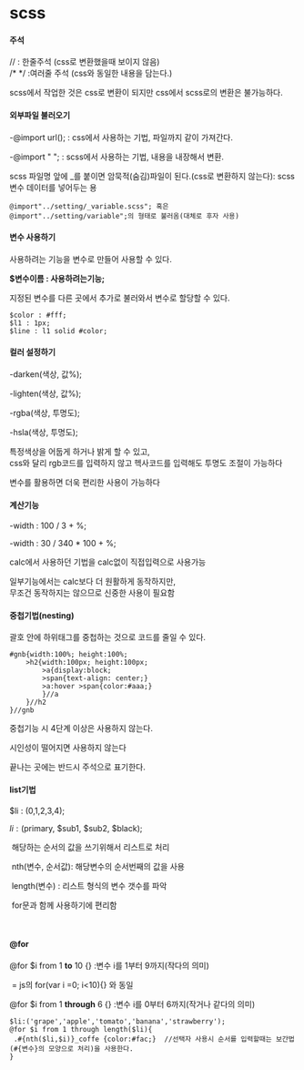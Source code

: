 # scss

#### 주석

//  : 한줄주석 (css로 변환했을때 보이지 않음)<br>/* */ :여러줄 주석 (css와 동일한 내용을 담는다.)

scss에서 작업한 것은 css로 변환이 되지만 css에서 scss로의 변환은 불가능하다.



#### 외부파일 불러오기

-@import url(); : css에서 사용하는 기법, 파일까지 같이 가져간다.

-@import " ";  : scss에서 사용하는 기법, 내용을 내장해서 변환.

scss 파일명 앞에 _를 붙이면 암묵적(숨김)파일이 된다.(css로 변환하지 않는다): scss변수 데이터를 넣어두는 용

```
@import"../setting/_variable.scss"; 혹은
@import"../setting/variable";의 형태로 불러옴(대체로 후자 사용)
```



#### 변수 사용하기

사용하려는 기능을 변수로 만들어 사용할 수 있다.

**$변수이름 : 사용하려는기능;**

지정된 변수를 다른 곳에서 추가로 불러와서 변수로 할당할 수 있다.

```
$color : #fff;
$l1 : 1px;
$line : l1 solid #color;
```



#### 컬러 설정하기

-darken(색상, 값%);

-lighten(색상, 값%);

-rgba(색상, 투명도);

-hsla(색상, 투명도);

특정색상을 어둡게 하거나 밝게 할 수 있고,<br>css와 달리 rgb코드를 입력하지 않고 헥사코드를 입력해도 투명도 조절이 가능하다

변수를 활용하면 더욱 편리한 사용이 가능하다



#### 계산기능

-width : 100 / 3 + %;

-width : 30 / 340 * 100 + %;

calc에서 사용하던 기법을 calc없이 직접입력으로 사용가능

일부기능에서는 calc보다 더 원활하게 동작하지만,<br>무조건 동작하지는 않으므로 신중한 사용이 필요함



#### 중첩기법(nesting)

괄호 안에 하위태그를 중첩하는 것으로 코드를 줄일 수 있다.

```
#gnb{width:100%; height:100%;
	>h2{width:100px; height:100px;
		>a{display:block;
		>span{text-align: center;}
		>a:hover >span{color:#aaa;}
		}//a
	}//h2
}//gnb
```

중첩기능 시 4단계 이상은 사용하지 않는다.

시인성이 떨어지면 사용하지 않는다

끝나는 곳에는 반드시 주석으로 표기한다.



#### list기법

$li : (0,1,2,3,4);

$li : ($primary, $sub1, $sub2, $black);

​	해당하는 순서의 값을 쓰기위해서 리스트로 처리

​	nth(변수, 순서값): 해당변수의 순서번째의 값을 사용

​	length(변수) : 리스트 형식의 변수 갯수를 파악

​	for문과 함께 사용하기에 편리함

​	

#### @for

@for $i  from 1 **to** 10 {} :변수 i를 1부터 9까지(작다의 의미)

​	= js의   for(var i =0; i<10){}   와 동일

@for $i from 1 **through** 6 {} :변수 i를 0부터 6까지(작거나 같다의 의미)



```
$li:('grape','apple','tomato','banana','strawberry');
@for $i from 1 through length($li){
 .#{nth($li,$i)}_coffe {color:#fac;}  //선택자 사용시 순서를 입력할때는 보간법(#{변수}의 모양으로 처리)을 사용한다.
}
```


